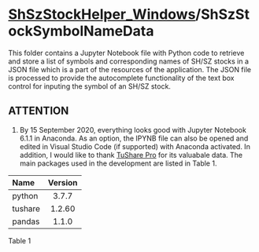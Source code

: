 # [ShSzStockHelper_Windows](https://github.com/ArvinZJC/ShSzStockHelper-Windows)/ShSzStockSymbolNameData

This folder contains a Jupyter Notebook file with Python code to retrieve and store a list of symbols and corresponding names of SH/SZ stocks in a JSON file which is a part of the resources of the application. The JSON file is processed to provide the autocomplete functionality of the text box control for inputing the symbol of an SH/SZ stock.

## ATTENTION

1. By 15 September 2020, everything looks good with Jupyter Notebook 6.1.1 in Anaconda. As an option, the IPYNB file can also be opened and edited in Visual Studio Code (if supported) with Anaconda activated. In addition, I would like to thank [TuShare Pro](https://tushare.pro/) for its valuabale data. The main packages used in the development are listed in Table 1.

| Name | Version |
| :-- | :--: |
| python | 3.7.7 |
| tushare | 1.2.60 |
| pandas | 1.1.0 |

Table 1
